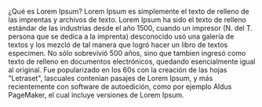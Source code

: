 ¿Qué es Lorem Ipsum?
Lorem Ipsum es simplemente el texto de relleno de las imprentas y archivos de texto. Lorem Ipsum ha sido el texto de
relleno estándar de las industrias desde el año 1500, cuando un impresor (N. del T. persona que se dedica a la
imprenta) desconocido usó una galería de textos y los mezcló de tal manera que logró hacer un libro de textos
especimen. No sólo sobrevivió 500 años, sino que tambien ingresó como texto de relleno en documentos electrónicos,
quedando esencialmente igual al original. Fue popularizado en los 60s con la creación de las hojas "Letraset",
lascuales contenian pasajes de Lorem Ipsum, y más recientemente con software de autoedición, como por ejemplo Aldus
PageMaker, el cual incluye versiones de Lorem Ipsum.
